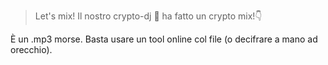 > Let's mix! Il nostro crypto-dj 🎵 ha fatto un crypto mix!👇

È un .mp3 morse. Basta usare un tool online col file (o decifrare a mano ad orecchio).